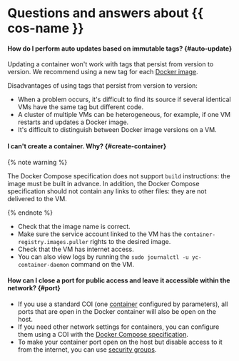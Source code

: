 # Questions and answers about {{ cos-name }}

#### How do I perform auto updates based on immutable tags? {#auto-update}

Updating a container won't work with tags that persist from version to version. We recommend using a new tag for each [Docker image](../../container-registry/concepts/docker-image.md).

Disadvantages of using tags that persist from version to version:

* When a problem occurs, it's difficult to find its source if several identical VMs have the same tag but different code.
* A cluster of multiple VMs can be heterogeneous, for example, if one VM restarts and updates a Docker image.
* It's difficult to distinguish between Docker image versions on a VM.

#### I can't create a container. Why? {#create-container}

{% note warning %}

The Docker Compose specification does not support `build` instructions: the image must be built in advance. In addition, the Docker Compose specification should not contain any links to other files: they are not delivered to the VM.

{% endnote %}

- Check that the image name is correct.
- Make sure the service account linked to the VM has the `container-registry.images.puller` rights to the desired image.
- Check that the VM has internet access.
- You can also view logs by running the `sudo journalctl -u yc-container-daemon` command on the VM.

#### How can I close a port for public access and leave it accessible within the network? {#port}

- If you use a standard COI (one [container](../solutions/vm-create.md) configured by parameters), all ports that are open in the Docker container will also be open on the host.
- If you need other network settings for containers, you can configure them using a COI with the [Docker Compose specification](../solutions/docker-compose.md#docker-compose).
- To make your container port open on the host but disable access to it from the internet, you can use [security groups](../../vpc/concepts/security-groups.md).

